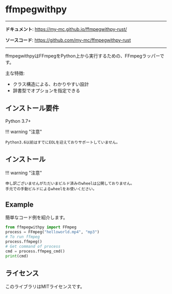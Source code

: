 # ffmpegwithpy

---

**ドキュメント**: <a href="https://my-mc.github.io/ffmpegwithpy-rust/" target="_blank">https://my-mc.github.io/ffmpegwithpy-rust/</a>

**ソースコード**: <a href="https://github.com/my-mc/ffmpegwithpy-rust" target="_blank">https://github.com/my-mc/ffmpegwithpy-rust</a>

---

ffmpegwithpyはFFmpegをPython上から実行するための、FFmpegラッパーです。

主な特徴:

* クラス構造による、わかりやすい設計
* 辞書型でオプションを指定できる

## インストール要件

Python 3.7+

!!! warning "注意"

    Python3.6以前はすでにEOLを迎えておりサポートしていません。

## インストール

!!! warning "注意"

    申し訳ございませんがただいまビルド済みのwheelは公開しておりません。
    手元での手動ビルドによるwheelをお使いください。

## Example

簡単なコード例を紹介します。

```python
from ffmpegwithpy import FFmpeg
process = FFmpeg("helloworld.mp4", "mp3")
# To run ffmpeg
process.ffmpeg()
# Get command of process
cmd = process.ffmpeg_cmd()
print(cmd)
```

## ライセンス

このライブラリはMITライセンスです。
